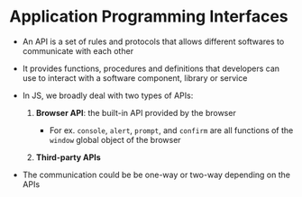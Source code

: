 # Application Programming Interfaces

- An API is a set of rules and protocols that allows different softwares to
communicate with each other

- It provides functions, procedures and definitions that developers can use to
interact with a software component, library or service

- In JS, we broadly deal with two types of APIs:

    1. **Browser API**: the built-in API provided by the browser

        - For ex. `console`, `alert`, `prompt`, and `confirm` are all functions
        of the `window` global object of the browser

    2. **Third-party APIs**

- The communication could be be one-way or two-way depending on the APIs
